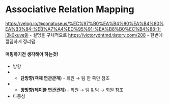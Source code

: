 # Associative Relation Mapping
https://velog.io/@conatuseus/%EC%97%B0%EA%B4%80%EA%B4%80%EA%B3%84-%EB%A7%A4%ED%95%91-%EA%B8%B0%EC%B4%88-1-i3k0xuve9i  - 설명을 구체적으로 
https://victorydntmd.tistory.com/208 - 한번에 깔끔하게 정리됌.

#### 매핑하기전 생각해야 하는것!
+ 방향  
+ + **단방향(객체 연관관계)** - 회원 → 팀 한 쪽만 참조  
+ + **양방향(테이블 연관관계)** - 회원 → 팀 & 팀 → 회원 참조  
+ 다중성

